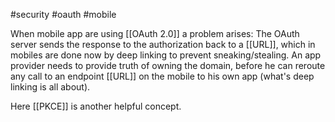 #security #oauth #mobile

When mobile app are using [[OAuth 2.0]] a problem arises: The OAuth server sends the response to the authorization back to a [[URL]], which in mobiles are done now by deep linking to prevent sneaking/stealing.
An app provider needs to provide truth of owning the domain, before he can reroute any call to an endpoint [[URL]] on the mobile to his own app (what's deep linking is all about).

Here [[PKCE]] is another helpful concept.

